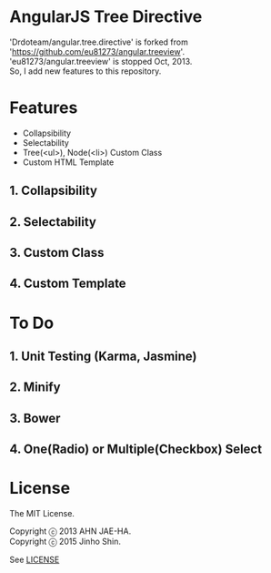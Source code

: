 # AngularJS Tree Directive

'Drdoteam/angular.tree.directive' is forked from 'https://github.com/eu81273/angular.treeview'.  
'eu81273/angular.treeview' is stopped Oct, 2013.  
So, I add new features to this repository.

# Features

 - Collapsibility
 - Selectability
 - Tree(\<ul\>), Node(\<li\>) Custom Class
 - Custom HTML Template

## 1. Collapsibility

## 2. Selectability

## 3. Custom Class

## 4. Custom Template

# To Do

## 1. Unit Testing (Karma, Jasmine)
## 2. Minify
## 3. Bower
## 4. One(Radio) or Multiple(Checkbox) Select

# License

The MIT License.

Copyright ⓒ 2013 AHN JAE-HA.   
Copyright ⓒ 2015 Jinho Shin.

See [LICENSE](https://github.com/Drdoteam/angular.tree.directive/blob/master/LICENSE)
